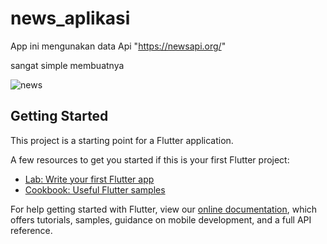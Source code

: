 # news_aplikasi

App ini mengunakan data Api "https://newsapi.org/"

sangat simple membuatnya

![news](https://user-images.githubusercontent.com/101004239/169656607-58e549d7-9e32-48fb-b51a-d124f0c67b94.png)


## Getting Started

This project is a starting point for a Flutter application.

A few resources to get you started if this is your first Flutter project:

- [Lab: Write your first Flutter app](https://flutter.dev/docs/get-started/codelab)
- [Cookbook: Useful Flutter samples](https://flutter.dev/docs/cookbook)

For help getting started with Flutter, view our
[online documentation](https://flutter.dev/docs), which offers tutorials,
samples, guidance on mobile development, and a full API reference.

